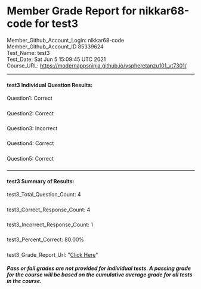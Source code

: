 # Member Grade Report for nikkar68-code for test3  
   
Member_Github_Account_Login: nikkar68-code  
Member_Github_Account_ID 85339624  
Test_Name: test3  
Test_Date: Sat Jun  5 15:09:45 UTC 2021  
Course_URL: https://modernappsninja.github.io/vspheretanzu101_vt7301/  
   
---  
#### test3 Individual Question Results:  
Question1: Correct  
#####  
Question2: Correct  
#####  
Question3: Incorrect  
#####  
Question4: Correct  
#####  
Question5: Correct  
#####  
---  
#### test3 Summary of Results:  
test3_Total_Question_Count: 4  
#####  
test3_Correct_Response_Count: 4  
#####  
test3_Incorrect_Response_Count: 1  
#####  
test3_Percent_Correct: 80.00%  
#####  
test3_Grade_Report_Url: "[Click Here](https://github.com/modernappsninjas/nikkar68-code/blob/main/static/userdata/courses/vspheretanzu101_vt7301/grade_report.pr504.test3.md)"
##### Pass or fail grades are not provided for individual tests. A passing grade for the course will be based on the cumulative average grade for all tests in the course.  
